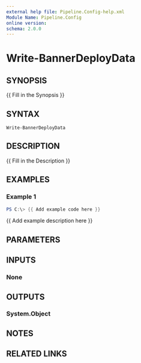 ```yaml
---
external help file: Pipeline.Config-help.xml
Module Name: Pipeline.Config
online version:
schema: 2.0.0
---
```


# Write-BannerDeployData

## SYNOPSIS
{{ Fill in the Synopsis }}

## SYNTAX

```
Write-BannerDeployData
```

## DESCRIPTION
{{ Fill in the Description }}

## EXAMPLES

### Example 1
```powershell
PS C:\> {{ Add example code here }}
```

{{ Add example description here }}

## PARAMETERS

## INPUTS

### None

## OUTPUTS

### System.Object
## NOTES

## RELATED LINKS
